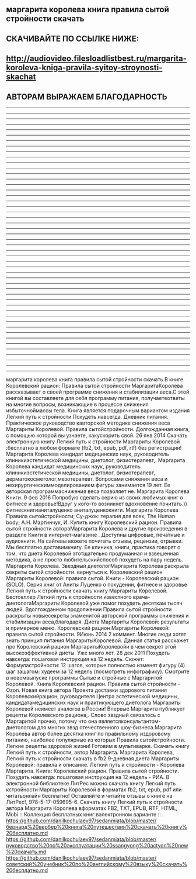 маргарита королева книга правила сытой стройности скачать
--------------------------------------------------
СКАЧИВАЙТЕ ПО ССЫЛКЕ НИЖЕ:
--------------------------------------------------
http://audiovideo.filesloadlistbest.ru/margarita-koroleva-kniga-pravila-syitoy-stroynosti-skachat
--------------------------------------------------
АВТОРАМ ВЫРАЖАЕМ БЛАГОДАРНОСТЬ
--------------------------------------------------
--------------------------------------------------
--------------------------------------------------
--------------------------------------------------
--------------------------------------------------
--------------------------------------------------
--------------------------------------------------
--------------------------------------------------
--------------------------------------------------
--------------------------------------------------
--------------------------------------------------
--------------------------------------------------
--------------------------------------------------
--------------------------------------------------
--------------------------------------------------
--------------------------------------------------
--------------------------------------------------
--------------------------------------------------
--------------------------------------------------
--------------------------------------------------
--------------------------------------------------
--------------------------------------------------
--------------------------------------------------
--------------------------------------------------
--------------------------------------------------
--------------------------------------------------
--------------------------------------------------
--------------------------------------------------
--------------------------------------------------
--------------------------------------------------
--------------------------------------------------
--------------------------------------------------
--------------------------------------------------
--------------------------------------------------
--------------------------------------------------
--------------------------------------------------
--------------------------------------------------
--------------------------------------------------
--------------------------------------------------
--------------------------------------------------
--------------------------------------------------
--------------------------------------------------
--------------------------------------------------
--------------------------------------------------
--------------------------------------------------
--------------------------------------------------
--------------------------------------------------
--------------------------------------------------
--------------------------------------------------
--------------------------------------------------
маргарита королева книга правила сытой стройности скачать В книге Королевский рацион: Правила сытой стройности МаргаритаКоролева рассказывает о своей программе снижения и стабилизации веса.С этой книгой вы составляете для себя программу питания, получаетеответы на многие вопросы, возникающие в процессе снижения избыточноймассы тела. Книга является подарочным вариантом издания Легкий путь к стройности.Похудеть навсегда. Дневник питания. Практическое руководство кавторской методике снижения веса Маргариты Королевой. Правила сытойстройности. Долгожданная книга, с помощью которой вы узнаете, какускорить свой. 26 янв 2014  Скачать электронную книгу Легкий путь к стройности Маргариты Королевой :бесплатно в любом формате (fb2, txt, epub, pdf, rtf) без регистрации!Маргарита Королева  кандидат медицинских наук, руководитель клиникиэстетической медицины, диетолог, физиотерапевт,. Маргарита Королева кандидат медицинских наук, руководитель клиникиэстетической медицины, диетолог, физиотерапевт, дерматокосметолог,мезотерапевт. Вопросами снижения веса и нехирургическиммоделированием фигуры занимается 19 лет. Ее авторская программаснижения веса позволяет не. Маргарита Королева  Книги. 9 фев 2016  Попробую сделать серию из своих любимых книг о фитнесе и здоровье!Вдруг у кого-то возникнет вдохновение почитать.)) фитнескнигианиталуценко аниталуценкокниги. Маргарита Королева Правила сытойстройности; Су-джок: терапия для всех; The Human body; А.Н. Мартинчук, И. Купить книгу Королевский рацион. Правила сытой стройности автораМаргарита Королева и другие произведения в разделе Книги в интернет-магазине . Доступны цифровые, печатные и аудиокниги. На сайтевы можете почитать отзывы, рецензии, отрывки. Мы бесплатно доставимкнигу. Ее клиника, книги, практика говорят о том, что диета Королевой  этотщательно продуманная и взвешенная методика, а не просто любительскийспособ похудеть на пару недель. Маргарита Королева. Звездный диетологМаргарита Королева раскрыла секреты сытой стройности. вернуться к. Королевский рацион Маргариты Королевой: правила сытой. Книги - Королевский рацион (SOLO). Серия книг от Аниты Луценко о похудении, фитнесе и здоровье
Легкий путь к стройности скачать книгу Маргариты Королевой. Бестселлер Легкий путь к стройности известного врача-диетологаМаргариты Королевой уже помог похудеть десяткам тысяч людей. Вдолгожданном продолжении Правила сытой стройности раскрыты новыесекреты знаменитой авторской программы снижения и стабилизации веса,благодаря. Диета Маргариты Королевой: результаты и примерное меню. Королевский рацион Маргариты Королевой: правила сытой стройности. 9Июнь 2014 2 коммент. Многие люди хотят знать принцип питания МаргаритыКоролевой. Данная статья расскажет про Королевский рацион МаргаритыКоролевойи в чем секрет этой высокоэффективной диеты. Уже много лет. 28 дек 2011  Похудеть навсегда: пошаговая инструкция на 12 недель. Сюжет: Формуластройности: 12 шагов, которые полностью изменят фигуру (4)  шаг зашагом: худеем за 12 недель (посмотреть инфографику). Смотрите в новомвыпуске программы Сытые и стройные с Маргаритой Королевой. Книга Королевский рацион. Правила сытой стройности  - Ozon. Новая книга автора Проекта доставки здорового питания Королевскийрацион, руководителя Центра эстетической медицины, кандидатамедицинских наук и практикующего диетолога Маргариты Королевой неимеет аналогов в России! Впервые Маргарита публикует рецепты Королевского рациона,. Слово звздный связалось с Маргаритой прочно, потому что она являетсяконсультантом-диетологом для многих звзд отечественного шоу-бизнеса.Маргарита Королева  автор более десятка книг по правильному издоровому питанию, наиболее популярные из которых Правила сытойстройности. Легкие рецепты здоровой жизни! Готовим в мультиварке. Скачать книгу Легкий путь к стройности, автор Маргарита. Маргарита Королева, Легкий путь к стройности  скачать в fb2
9-дневная диета Маргариты Королевой: правила и описание. Легкий путь к стройности - Королева Маргарита. Книга: Королевский рацион. Правила сытой стройности. Похудеть навсегда: пошаговая инструкция на 12 недель - РИА. В электронной библиотеке ЛитРес можно скачать книгу Легкий путь кстройности Маргариты Королевой в форматах fb2, txt, epub, pdf или читатьонлайн бесплатно! Оставляйте и читайте отзывы о книге на ЛитРес!, 978-5-17-059695-6. Скачать книгу Легкий путь к стройности автора Маргарита Королева вформатах FB2, TXT, EPUB, RTF, HTML, Mobi :: Коллекция бесплатных книг вэлектронном варианте :: .
https://github.com/danilkochulaev97/sedanmiata/blob/master/бернард%20вербер%20книга%20путешествия%20скачать%20книгу%20бесплатно.md
https://github.com/danilkochulaev97/sedanmiata/blob/master/руководство%20по%20эксплуатации%20ssangyong%20actyon%20new%20скачать.md
https://github.com/danilkochulaev97/sedanmiata/blob/master/советский%20учебник%20по%20английскому%20языку%20скачать%20бесплатно.md